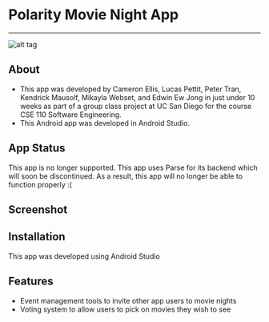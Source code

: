 # Polarity Movie Night App 
-----------------------------------------------------------------------------------------------------------------------
![alt tag](http://i.imgur.com/Q0y1resm.png)

## About
- This app was developed by Cameron Ellis, Lucas Pettit, Peter Tran, Kendrick Mausolf, Mikayla Webset, and Edwin Ew Jong 
in just under 10 weeks as part of a group class project at UC San Diego for the course CSE 110 Software Engineering.  
- This Android app was developed in Android Studio.

## App Status
This app is no longer supported. 
This app uses Parse for its backend which will soon be discontinued. 
As a result, this app will no longer be able to function properly :(

## Screenshot

## Installation
This app was developed using Android Studio

## Features
- Event management tools to invite other app users to movie nights
- Voting system to allow users to pick on movies they wish to see




